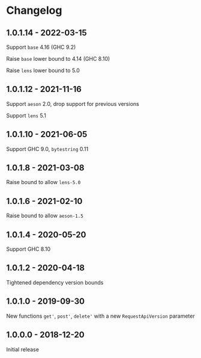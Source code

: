 Changelog
=========

1.0.1.14 - 2022-03-15
--------------------------------------------------

Support `base` 4.16 (GHC 9.2)

Raise `base` lower bound to 4.14 (GHC 8.10)

Raise `lens` lower bound to 5.0


1.0.1.12 - 2021-11-16
--------------------------------------------------

Support `aeson` 2.0, drop support for previous versions

Support `lens` 5.1


1.0.1.10 - 2021-06-05
--------------------------------------------------

Support GHC 9.0, `bytestring` 0.11


1.0.1.8 - 2021-03-08
--------------------------------------------------

Raise bound to allow `lens-5.0`


1.0.1.6 - 2021-02-10
--------------------------------------------------

Raise bound to allow `aeson-1.5`


1.0.1.4 - 2020-05-20
--------------------------------------------------

Support GHC 8.10


1.0.1.2 - 2020-04-18
--------------------------------------------------

Tightened dependency version bounds


1.0.1.0 - 2019-09-30
--------------------------------------------------

New functions `get'`, `post'`, `delete'` with
a new `RequestApiVersion` parameter


1.0.0.0 - 2018-12-20
--------------------------------------------------

Initial release
